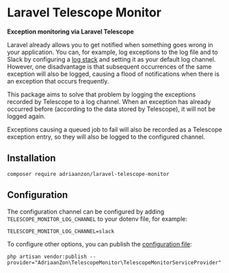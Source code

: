 # Laravel Telescope Monitor

**Exception monitoring via Laravel Telescope**

Laravel already allows you to get notified when something goes wrong in your application. You can, for example, log exceptions to the log file and to Slack by configuring a [log stack][] and setting it as your default log channel. However, one disadvantage is that subsequent occurrences of the same exception will also be logged, causing a flood of notifications when there is an exception that occurs frequently.

This package aims to solve that problem by logging the exceptions recorded by Telescope to a log channel. When an exception has already occurred before (according to the data stored by Telescope), it will not be logged again.

Exceptions causing a queued job to fail will also be recorded as a Telescope exception entry, so they will also be logged to the configured channel.

## Installation

```shell
composer require adriaanzon/laravel-telescope-monitor
```

## Configuration

The configuration channel can be configured by adding `TELESCOPE_MONITOR_LOG_CHANNEL` to your dotenv file, for example:

```dotenv
TELESCOPE_MONITOR_LOG_CHANNEL=slack
```

To configure other options, you can publish the [configuration file][]:

```shell
php artisan vendor:publish --provider="AdriaanZon\TelescopeMonitor\TelescopeMonitorServiceProvider"
```

[log stack]: https://laravel.com/docs/9.x/logging#building-log-stacks
[configuration file]: config/telescope-monitor.php
